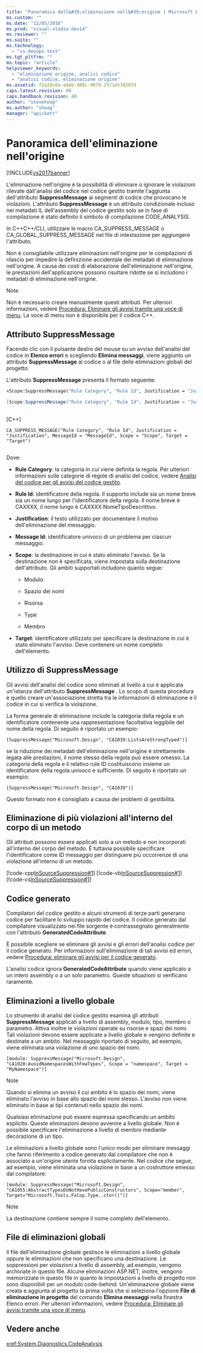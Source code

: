 ```yaml
---
title: "Panoramica dell&#39;eliminazione nell&#39;origine | Microsoft Docs"
ms.custom: ""
ms.date: "12/05/2016"
ms.prod: "visual-studio-dev14"
ms.reviewer: ""
ms.suite: ""
ms.technology: 
  - "vs-devops-test"
ms.tgt_pltfrm: ""
ms.topic: "article"
helpviewer_keywords: 
  - "eliminazione origine, analisi codice"
  - "analisi codice, eliminazione origine"
ms.assetid: f1a2dc6a-a9eb-408c-9078-2571e57d207d
caps.latest.revision: 40
caps.handback.revision: 40
author: "stevehoag"
ms.author: "shoag"
manager: "wpickett"
---
```

# Panoramica dell&#39;eliminazione nell&#39;origine
[!INCLUDE[vs2017banner](../code-quality/includes/vs2017banner.md)]

L'eliminazione nell'origine è la possibilità di eliminare o ignorare le violazioni rilevate dall'analisi del codice nel codice gestito tramite l'aggiunta dell'attributo **SuppressMessage** ai segmenti di codice che provocano le violazioni.  L'attributo **SuppressMessage** è un attributo condizionale incluso nei metadati IL dell'assembly del codice gestito solo se in fase di compilazione è stato definito il simbolo di compilazione CODE\_ANALYSIS.  
  
 In C\+\+C\+\+\/CLI, utilizzare le macro CA\_SUPPRESS\_MESSAGE o CA\_GLOBAL\_SUPPRESS\_MESSAGE nel file di intestazione per aggiungere l'attributo.  
  
 Non è consigliabile utilizzare eliminazioni nell'origine per le compilazioni di rilascio per impedire la definizione accidentale dei metadati di eliminazione nell'origine.  A causa dei costi di elaborazione dell'eliminazione nell'origine, le prestazioni dell'applicazione possono risultare ridotte se si includono i metadati di eliminazione nell'origine.  
  
> [!NOTE]
>  Non è necessario creare manualmente questi attributi.  Per ulteriori informazioni, vedere [Procedura: Eliminare gli avvisi tramite una voce di menu](../code-quality/how-to-suppress-warnings-by-using-the-menu-item.md).  La voce di menu non è disponibile per il codice C\+\+.  
  
## Attributo SuppressMessage  
 Facendo clic con il pulsante destro del mouse su un avviso dell'analisi del codice in **Elenco errori** e scegliendo **Elimina messaggi**, viene aggiunto un attributo **SuppressMessage** al codice o al file delle eliminazioni globali del progetto.  
  
 L'attributo **SuppressMessage** presenta il formato seguente:  
  
```vb  
<Scope:SuppressMessage("Rule Category", "Rule Id", Justification = "Justification", MessageId = "MessageId", Scope = "Scope", Target = "Target")>  
```  
  
```c#  
[Scope:SuppressMessage("Rule Category", "Rule Id", Justification = "Justification", MessageId = "MessageId", Scope = "Scope", Target = "Target")]  
  
```  
  
 \[C\+\+\]  
  
```  
CA_SUPPRESS_MESSAGE("Rule Category", "Rule Id", Justification = "Justification", MessageId = "MessageId", Scope = "Scope", Target = "Target")  
  
```  
  
 Dove:  
  
-   **Rule Category**: la categoria in cui viene definita la regola.  Per ulteriori informazioni sulle categorie di regole di analisi del codice, vedere [Analisi del codice per gli avvisi del codice gestito](../code-quality/code-analysis-for-managed-code-warnings.md).  
  
-   **Rule Id**: identificatore della regola.  Il supporto include sia un nome breve sia un nome lungo per l'identificatore della regola.  Il nome breve è CAXXXX, il nome lungo è CAXXXX:NomeTipoDescrittivo.  
  
-   **Justification**: il testo utilizzato per documentare il motivo dell'eliminazione del messaggio.  
  
-   **Message Id**: identificatore univoco di un problema per ciascun messaggio.  
  
-   **Scope**: la destinazione in cui è stato eliminato l'avviso.  Se la destinazione non è specificata, viene impostata sulla destinazione dell'attributo.  Gli ambiti supportati includono quanto segue:  
  
    -   Modulo  
  
    -   Spazio dei nomi  
  
    -   Risorsa  
  
    -   Type  
  
    -   Membro  
  
-   **Target**: identificatore utilizzato per specificare la destinazione in cui è stato eliminato l'avviso.  Deve contenere un nome completo dell'elemento.  
  
## Utilizzo di SuppressMessage  
 Gli avvisi dell'analisi del codice sono eliminati al livello a cui è applicata un'istanza dell'attributo **SuppressMessage** .  Lo scopo di questa procedura è quello creare un'associazione stretta tra le informazioni di eliminazione e il codice in cui si verifica la violazione.  
  
 La forma generale di eliminazione include la categoria della regola e un identificatore contenente una rappresentazione facoltativa leggibile del nome della regola.  Di seguito è riportato un esempio:  
  
 `[SuppressMessage("Microsoft.Design", "CA1039:ListsAreStrongTyped")]`  
  
 se la riduzione dei metadati dell'eliminazione nell'origine è strettamente legata alle prestazioni, il nome stesso della regola può essere omesso.  La categoria della regola e il relativo rule ID costituiscono insieme un identificatore della regola univoco e sufficiente.  Di seguito è riportato un esempio:  
  
 `[SuppressMessage("Microsoft.Design", "CA1039")]`  
  
 Questo formato non è consigliato a causa dei problemi di gestibilità.  
  
## Eliminazione di più violazioni all'interno del corpo di un metodo  
 Gli attributi possono essere applicati solo a un metodo e non incorporati all'interno del corpo del metodo.  È tuttavia possibile specificare l'identificatore come ID messaggio per distinguere più occorrenze di una violazione all'interno di un metodo.  
  
 [!code-cpp[InSourceSuppression#1](../code-quality/codesnippet/CPP/in-source-suppression-overview_1.cpp)]
 [!code-vb[InSourceSuppression#1](../code-quality/codesnippet/VisualBasic/in-source-suppression-overview_1.vb)]
 [!code-cs[InSourceSuppression#1](../code-quality/codesnippet/CSharp/in-source-suppression-overview_1.cs)]  
  
## Codice generato  
 Compilatori del codice gestito e alcuni strumenti di terze parti generano codice per facilitare lo sviluppo rapido del codice.  Il codice generato dal compilatore visualizzato nei file sorgente è contrassegnato generalmente con l'attributo **GeneratedCodeAttribute**.  
  
 È possibile scegliere se eliminare gli avvisi e gli errori dell'analisi codice per il codice generato.  Per informazioni sull'eliminazione di tali avvisi ed errori, vedere [Procedura: eliminare gli avvisi per il codice generato](../code-quality/how-to-suppress-code-analysis-warnings-for-generated-code.md).  
  
 L'analisi codice ignora **GeneratedCodeAttribute** quando viene applicato a un intero assembly o a un solo parametro.  Queste situazioni si verificano raramente.  
  
## Eliminazioni a livello globale  
 Lo strumento di analisi del codice gestito esamina gli attributi **SuppressMessage** applicati a livello di assembly, modulo, tipo, membro o parametro.  Attiva inoltre le violazioni operate su risorse e spazi dei nomi.  Tali violazioni devono essere applicate a livello globale e vengono definite e destinate a un ambito.  Nel messaggio riportato di seguito, ad esempio, viene eliminata una violazione di uno spazio dei nomi.  
  
 `[module: SuppressMessage("Microsoft.Design", "CA1020:AvoidNamespacesWithFewTypes", Scope = "namespace", Target = "MyNamespace")]`  
  
> [!NOTE]
>  Quando si elimina un avviso il cui ambito è lo spazio dei nomi, viene eliminato l'avviso in base allo spazio dei nomi stesso.  L'avviso non viene eliminato in base ai tipi contenuti nello spazio dei nomi.  
  
 Qualsiasi eliminazione può essere espressa specificando un ambito esplicito.  Queste eliminazioni devono avvenire a livello globale.  Non è possibile specificare l'eliminazione a livello di membro mediante decorazione di un tipo.  
  
 Le eliminazioni a livello globale sono l'unico modo per eliminare messaggi che fanno riferimento a codice generato dal compilatore che non è associato a un'origine utente fornita esplicitamente.  Nel codice che segue, ad esempio, viene eliminata una violazione in base a un costruttore emesso dal compilatore:  
  
 `[module: SuppressMessage("Microsoft.Design", "CA1055:AbstractTypesDoNotHavePublicConstructors", Scope="member", Target="Microsoft.Tools.FxCop.Type..ctor()")]`  
  
> [!NOTE]
>  La destinazione contiene sempre il nome completo dell'elemento.  
  
## File di eliminazioni globali  
 Il file dell'eliminazione globale gestisce le eliminazioni a livello globale oppure le eliminazioni che non specificano una destinazione.  Le soppressioni per violazioni a livello di assembly, ad esempio, vengono archiviate in questo file.  Alcune eliminazioni ASP.NET, inoltre, vengono memorizzate in questo file in quanto le impostazioni a livello di progetto non sono disponibili per un modulo code\-behind.  Un'eliminazione globale viene creata e aggiunta al progetto la prima volta che si seleziona l'opzione **File di eliminazione in progetto** del comando **Elimina messaggi** nella finestra Elenco errori.  Per ulteriori informazioni, vedere [Procedura: Eliminare gli avvisi tramite una voce di menu](../code-quality/how-to-suppress-warnings-by-using-the-menu-item.md).  
  
## Vedere anche  
 <xref:System.Diagnostics.CodeAnalysis>